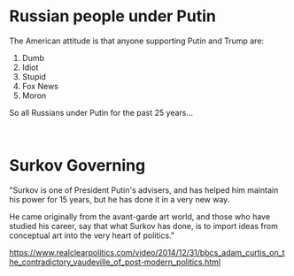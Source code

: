 # Russian people under Putin

The American attitude is that anyone supporting Putin and Trump are:

1. Dumb
2. Idiot
3. Stupid
4. Fox News
5. Moron

So all Russians under Putin for the past 25 years...

&nbsp;

# Surkov Governing

"Surkov is one of President Putin's advisers, and has helped him maintain his power for 15 years, but he has done it in a very new way.

He came originally from the avant-garde art world, and those who have studied his career, say that what Surkov has done, is to import ideas from conceptual art into the very heart of politics."

https://www.realclearpolitics.com/video/2014/12/31/bbcs_adam_curtis_on_the_contradictory_vaudeville_of_post-modern_politics.html

